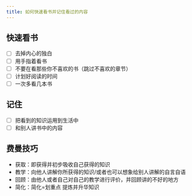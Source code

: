 ```yaml
---
title: 如何快速看书并记住看过的内容
---
```

## 快速看书

- [ ] 去掉内心的独白
- [ ] 用手指着看书
- [ ] 不要在看那些你不喜欢的书（跳过不喜欢的章节）
- [ ] 计划好阅读的时间
- [ ] 一次多看几本书

## 记住

- [ ] 把看到的知识运用到生活中
- [ ] 和别人讲书中的内容

## 费曼技巧

- 获取：即获得并初步吸收自己获得的知识
- 教学：向他人讲解你所获得的知识/或者也可以想象给别人讲解的自言自语
- 回顾：由他人或者自己对自己的教学进行评价，并回顾讲的不好的地方
- 简化：简化=划重点 提炼并升华知识
